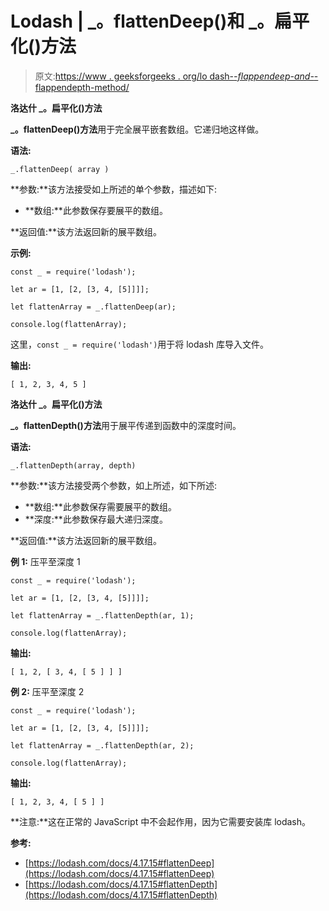 # Lodash | _。flattenDeep()和 _。扁平化()方法

> 原文:[https://www . geeksforgeeks . org/lo dash-_-flappendeep-and-_-flappendepth-method/](https://www.geeksforgeeks.org/lodash-_-flattendeep-and-_-flattendepth-method/)

**洛达什 _。扁平化()方法**

**_。flattenDeep()方法**用于完全展平嵌套数组。它递归地这样做。

**语法:**

```
_.flattenDeep( array )
```

**参数:**该方法接受如上所述的单个参数，描述如下:

*   **数组:**此参数保存要展平的数组。

**返回值:**该方法返回新的展平数组。

**示例:**

```
const _ = require('lodash');

let ar = [1, [2, [3, 4, [5]]]];

let flattenArray = _.flattenDeep(ar);

console.log(flattenArray);
```

这里，`const _ = require('lodash')`用于将 lodash 库导入文件。

**输出:**

```
[ 1, 2, 3, 4, 5 ]

```

**洛达什 _。扁平化()方法**

**_。flattenDepth()方法**用于展平传递到函数中的深度时间。

**语法:**

```
_.flattenDepth(array, depth)
```

**参数:**该方法接受两个参数，如上所述，如下所述:

*   **数组:**此参数保存需要展平的数组。
*   **深度:**此参数保存最大递归深度。

**返回值:**该方法返回新的展平数组。

**例 1:** 压平至深度 1

```
const _ = require('lodash');

let ar = [1, [2, [3, 4, [5]]]];

let flattenArray = _.flattenDepth(ar, 1);

console.log(flattenArray);
```

**输出:**

```
[ 1, 2, [ 3, 4, [ 5 ] ] ]

```

**例 2:** 压平至深度 2

```
const _ = require('lodash');

let ar = [1, [2, [3, 4, [5]]]];

let flattenArray = _.flattenDepth(ar, 2);

console.log(flattenArray);
```

**输出:**

```
[ 1, 2, 3, 4, [ 5 ] ]

```

**注意:**这在正常的 JavaScript 中不会起作用，因为它需要安装库 lodash。

**参考:**

*   [https://lodash.com/docs/4.17.15#flattenDeep](https://lodash.com/docs/4.17.15#flattenDeep)
*   [https://lodash.com/docs/4.17.15#flattenDepth](https://lodash.com/docs/4.17.15#flattenDepth)